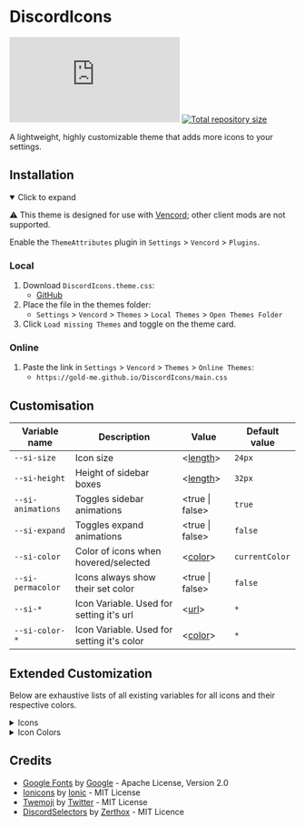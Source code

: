 
[.theme.css]:  https://github.com/gold-me/DiscordIcons/raw/master/DiscordIcons.theme.css

[css-length]:       https://developer.mozilla.org/en-US/docs/Web/CSS/length
[css-color]:       https://developer.mozilla.org/en-US/docs/Web/CSS/color
[css-url]: https://developer.mozilla.org/en-US/docs/Web/CSS/url_value

[shield-vc-dl]:     https://img.shields.io/github/downloads/gold-me/DiscordIcons/DiscordIcons.theme.css?color=orange&label=Downloads&style=flat-square
[shield-repo-size]: https://img.shields.io/github/repo-size/gold-me/DiscordIcons?label=Repository&style=flat-square%20%22Total%20size%22 "Total size"

[github]:  https://github.com/gold-me/DiscordIcons/raw/master/DiscordIcons
[Vencord]:  https://github.com/Vendicated/Vencord

[release-vc-gh]:    https://github.com/gold-me/DiscordIcons/releases/latest/download/DiscordIcons.theme.css "Get latest release"
# DiscordIcons
[![Vencord GitHub downloads][shield-vc-dl]][release-vc-gh]
[![Total repository size][shield-repo-size]][github]

A lightweight, highly customizable theme that adds more icons to your settings.

## Installation
<details open><summary>Click to expand</summary>

⚠️ This theme is designed for use with [Vencord][Vencord]; other client mods are not supported.

Enable the `ThemeAttributes` plugin in `Settings` > `Vencord` > `Plugins`.
### Local
1. Download `DiscordIcons.theme.css`:
    - [GitHub][release-vc-gh]
2. Place the file in the themes folder:
    - `Settings` > `Vencord` > `Themes` > `Local Themes` > `Open Themes Folder`
3. Click `Load missing Themes` and toggle on the theme card.
### Online
1. Paste the link in `Settings` > `Vencord` > `Themes` > `Online Themes`:
    - `https://gold-me.github.io/DiscordIcons/main.css`
</details>

## Customisation

| Variable name     | Description               | Value                | Default value |
| ----------------- | ------------------------- | ------------------------- | ------------- |
| `--si-size`     | Icon size                 | \<[length][css-length]\> | `24px`        |
| `--si-height`   | Height of sidebar boxes   | \<[length][css-length]\> | `32px`        |
| `--si-animations`   | Toggles sidebar animations | \<true \| false\> | `true`        |
| `--si-expand`   | Toggles expand animations | \<true \| false\> | `false`        |
| `--si-color`   | Color of icons when hovered/selected | \<[color][css-color]\> | `currentColor`        |
| `--si-permacolor`   | Icons always show their set color | \<true \| false\> | `false`        |
| `--si-*`   |Icon Variable. Used for setting it's url | \<[url][css-url]\> | `*`        |
| `--si-color-*`   |Icon Variable. Used for setting it's color | \<[color][css-color]\> | `*`        |

## Extended Customization
Below are exhaustive lists of all existing variables for all icons and their respective colors.

<details><summary>Icons</summary>

~~~ css
--si-my-account: url("https://raw.githubusercontent.com/gold-me/DiscordIcons/master/Icons/SVG/Manage_Accounts.svg");
--si-profile-customization: url("https://raw.githubusercontent.com/gold-me/DiscordIcons/master/Icons/SVG/Style.svg");
--si-privacy-safety: url("https://raw.githubusercontent.com/gold-me/DiscordIcons/master/Icons/SVG/Security.svg");
--si-family-center: url("https://raw.githubusercontent.com/gold-me/DiscordIcons/master/Icons/SVG/Supervisor_Account.svg");
--si-authorized-apps: url("https://raw.githubusercontent.com/gold-me/DiscordIcons/master/Icons/SVG/App_Registration.svg");
--si-sessions: url("https://raw.githubusercontent.com/gold-me/DiscordIcons/master/Icons/SVG/Devices.svg");
--si-connections: url("https://raw.githubusercontent.com/gold-me/DiscordIcons/master/Icons/SVG/Link.svg");
--si-settings-clips: url("https://raw.githubusercontent.com/gold-me/DiscordIcons/master/Icons/SVG/Theaters.svg");
--si-friend-requests: url("https://raw.githubusercontent.com/gold-me/DiscordIcons/master/Icons/SVG/Group_Add.svg");
--si-discord-nitro: url("https://raw.githubusercontent.com/gold-me/DiscordIcons/master/Icons/SVG/Discord/Nitro.svg");
--si-nitro-server-boost: url("https://raw.githubusercontent.com/gold-me/DiscordIcons/master/Icons/SVG/Discord/Server_Boost.svg");
--si-subscriptions: url("https://raw.githubusercontent.com/gold-me/DiscordIcons/master/Icons/SVG/Fact_Check.svg");
--si-library-inventory: url("https://raw.githubusercontent.com/gold-me/DiscordIcons/master/Icons/SVG/Redeem.svg");
--si-billing: url("https://raw.githubusercontent.com/gold-me/DiscordIcons/master/Icons/SVG/Receipt_Long.svg");
--si-appearance: url("https://raw.githubusercontent.com/gold-me/DiscordIcons/master/Icons/SVG/Brush.svg");
--si-accessibility: url("https://raw.githubusercontent.com/gold-me/DiscordIcons/master/Icons/SVG/Accessibility_New.svg");
--si-voice-video: url("https://raw.githubusercontent.com/gold-me/DiscordIcons/master/Icons/SVG/Perm_Camera_Mic.svg");
--si-powermode-settings: url("https://raw.githubusercontent.com/gold-me/DiscordIcons/master/Icons/SVG/Discord/Party.svg");
--si-text-images: url("https://raw.githubusercontent.com/gold-me/DiscordIcons/master/Icons/SVG/Chat.svg");
--si-notifications: url("https://raw.githubusercontent.com/gold-me/DiscordIcons/master/Icons/SVG/Notifications_Active.svg");
--si-keybinds: url("https://raw.githubusercontent.com/gold-me/DiscordIcons/master/Icons/SVG/Keyboard.svg");
--si-language: url("https://raw.githubusercontent.com/gold-me/DiscordIcons/master/Icons/SVG/Translate.svg");
--si-windows: url("https://raw.githubusercontent.com/gold-me/DiscordIcons/master/Icons/SVG/Logo-Windows.svg");
--si-linux: url("https://raw.githubusercontent.com/gold-me/DiscordIcons/master/Icons/SVG/Logo-Tux.svg");
--si-streamer-mode: url("https://raw.githubusercontent.com/gold-me/DiscordIcons/master/Icons/SVG/Videocam.svg");
--si-advanced: url("https://raw.githubusercontent.com/gold-me/DiscordIcons/master/Icons/SVG/Tune.svg");
--si-vencordsettings: url("https://raw.githubusercontent.com/jdecked/twemoji/main/assets/svg/1f431.svg");
--si-vencordplugins: url("https://raw.githubusercontent.com/gold-me/DiscordIcons/master/Icons/SVG/Extention.svg");
--si-vencordthemes: url("https://raw.githubusercontent.com/gold-me/DiscordIcons/master/Icons/SVG/Format_Paint.svg");
--si-vencordupdater: url("https://raw.githubusercontent.com/gold-me/DiscordIcons/master/Icons/SVG/System_Update_Alt.svg");
--si-vencordcloud: url("https://raw.githubusercontent.com/gold-me/DiscordIcons/master/Icons/SVG/Cloud.svg");
--si-vencordsettingssync: url("https://raw.githubusercontent.com/gold-me/DiscordIcons/master/Icons/SVG/Backup.svg");
--si-vesktop: url("https://raw.githubusercontent.com/gold-me/DiscordIcons/master/Icons/SVG/Vencord.svg");
--si-activity-privacy: url("https://raw.githubusercontent.com/gold-me/DiscordIcons/master/Icons/SVG/Privacy.svg");
--si-game-activity: url("https://raw.githubusercontent.com/gold-me/DiscordIcons/master/Icons/SVG/Gamepad.svg");
--si-overlay: url("https://raw.githubusercontent.com/gold-me/DiscordIcons/master/Icons/SVG/Overlay.svg");
--si-changelog: url("https://raw.githubusercontent.com/gold-me/DiscordIcons/master/Icons/SVG/Update.svg");
--si-merchandise: url("https://raw.githubusercontent.com/gold-me/DiscordIcons/master/Icons/SVG/Shirt.svg");
--si-hypesquad-online: url("https://raw.githubusercontent.com/gold-me/DiscordIcons/master/Icons/SVG/Discord/HypeSquad.svg");
--si-experiments: url("https://raw.githubusercontent.com/gold-me/DiscordIcons/master/Icons/SVG/Experiment.svg");
--si-developer-options: url("https://raw.githubusercontent.com/gold-me/DiscordIcons/master/Icons/SVG/Memory.svg");
--si-hotspot-options: url("https://raw.githubusercontent.com/gold-me/DiscordIcons/master/Icons/SVG/Memory.svg");
--si-dismissible-content-options: url("https://raw.githubusercontent.com/gold-me/DiscordIcons/master/Icons/SVG/Memory.svg");
--si-payment-flow-modals: url("https://raw.githubusercontent.com/gold-me/DiscordIcons/master/Icons/SVG/Memory.svg");
--si-design-system: url("https://raw.githubusercontent.com/gold-me/DiscordIcons/master/Icons/SVG/Memory.svg");
--si-text-playground: url("https://raw.githubusercontent.com/gold-me/DiscordIcons/master/Icons/SVG/Memory.svg");
--si-text-component: url("https://raw.githubusercontent.com/gold-me/DiscordIcons/master/Icons/SVG/Memory.svg");
--si-intl-testing: url("https://raw.githubusercontent.com/gold-me/DiscordIcons/master/Icons/SVG/Memory.svg");
--si-profile-effects-preview-tool: url("https://raw.githubusercontent.com/gold-me/DiscordIcons/master/Icons/SVG/Memory.svg");
--si-web-setting-tree-tool: url("https://raw.githubusercontent.com/gold-me/DiscordIcons/master/Icons/SVG/Memory.svg");
--si-logout: url("https://raw.githubusercontent.com/gold-me/DiscordIcons/master/Icons/SVG/Logout.svg");
--si-overview: url("https://raw.githubusercontent.com/gold-me/DiscordIcons/master/Icons/SVG/Info.svg");
--si-roles: url("https://raw.githubusercontent.com/gold-me/DiscordIcons/master/Icons/SVG/Badge.svg");
--si-emoji: url("https://raw.githubusercontent.com/gold-me/DiscordIcons/master/Icons/SVG/Emoji.svg");
--si-stickers: url("https://raw.githubusercontent.com/gold-me/DiscordIcons/master/Icons/SVG/Stickers.svg");
--si-soundboard: url("https://raw.githubusercontent.com/gold-me/DiscordIcons/master/Icons/SVG/Soundboard.svg");
--si-widget: url("https://raw.githubusercontent.com/gold-me/DiscordIcons/master/Icons/SVG/Widgets.svg");
--si-guild_templates: url("https://raw.githubusercontent.com/gold-me/DiscordIcons/master/Icons/SVG/Library_Books.svg");
--si-vanity_url: url("https://raw.githubusercontent.com/gold-me/DiscordIcons/master/Icons/SVG/Share.svg");
--si-integrations: url("https://raw.githubusercontent.com/gold-me/DiscordIcons/master/Icons/SVG/Mediation.svg");
--si-app_directory: url("https://raw.githubusercontent.com/gold-me/DiscordIcons/master/Icons/SVG/Apps.svg");
--si-moderation: url("https://raw.githubusercontent.com/gold-me/DiscordIcons/master/Icons/SVG/Safety_Setup.svg");
--si-safety: url("https://raw.githubusercontent.com/gold-me/DiscordIcons/master/Icons/SVG/Safety_Setup.svg");
--si-guild_automod: url("https://raw.githubusercontent.com/gold-me/DiscordIcons/master/Icons/SVG/AutoMod.svg");
--si-audit_log: url("https://raw.githubusercontent.com/gold-me/DiscordIcons/master/Icons/SVG/Audit_Log.svg");
--si-bans: url("https://raw.githubusercontent.com/gold-me/DiscordIcons/master/Icons/SVG/Gavel.svg");
--si-community: url("https://raw.githubusercontent.com/gold-me/DiscordIcons/master/Icons/SVG/Info.svg");
--si-onboarding: url("https://raw.githubusercontent.com/gold-me/DiscordIcons/master/Icons/SVG/Groups.svg");
--si-analytics: url("https://raw.githubusercontent.com/gold-me/DiscordIcons/master/Icons/SVG/Insights.svg");
--si-partner: url("https://raw.githubusercontent.com/gold-me/DiscordIcons/master/Icons/SVG/Discord/Partner.svg");
--si-discovery: url("https://raw.githubusercontent.com/gold-me/DiscordIcons/master/Icons/SVG/Explore.svg");
--si-community_welcome: url("https://raw.githubusercontent.com/gold-me/DiscordIcons/master/Icons/SVG/Explore.svg");
--si-guild_premium: url("https://raw.githubusercontent.com/gold-me/DiscordIcons/master/Icons/SVG/Discord/Server_Boost.svg");
--si-role_subscriptions: url("https://raw.githubusercontent.com/gold-me/DiscordIcons/master/Icons/SVG/Fact_Check.svg");
--si-members: url("https://raw.githubusercontent.com/gold-me/DiscordIcons/master/Icons/SVG/Group.svg");
--si-instant_invites: url("https://raw.githubusercontent.com/gold-me/DiscordIcons/master/Icons/SVG/Send.svg");
--si-delete: url("https://raw.githubusercontent.com/gold-me/DiscordIcons/master/Icons/SVG/Delete.svg");
--si-permissions: url("https://raw.githubusercontent.com/gold-me/DiscordIcons/master/Icons/SVG/Permissions.svg");
~~~
</details>

<details><summary>Icon Colors</summary>

~~~ css
--si-color-my-account: var(--si-color);
--si-color-profile-customization: var(--si-color);
--si-color-privacy-safety: var(--si-color);
--si-color-family-center: var(--si-color);
--si-color-authorized-apps: var(--si-color);
--si-color-sessions: var(--si-color);
--si-color-connections: var(--si-color);
--si-color-settings-clips: var(--si-color);
--si-color-friend-requests: var(--si-color);
--si-color-discord-nitro: var(--brand-500);
--si-color-nitro-server-boost: var(--guild-boosting-pink);
--si-color-subscriptions: var(--si-color);
--si-color-library-inventory: var(--si-color);
--si-color-billing: var(--si-color);
--si-color-appearance: var(--si-color);
--si-color-accessibility: var(--si-color);
--si-color-voice-video: var(--si-color);
--si-color-powermode-settings: var(--si-color);
--si-color-text-images: var(--si-color);
--si-color-notifications: var(--si-color);
--si-color-keybinds: var(--si-color);
--si-color-language: var(--si-color);
--si-color-windows: var(--si-color);
--si-color-linux: var(--si-color);
--si-color-streamer-mode: var(--si-color);
--si-color-advanced: var(--si-color);
--si-color-vencordsettings: var(--si-color);
--si-color-vencordplugins: var(--si-color);
--si-color-vencordthemes: var(--si-color);
--si-color-vencordupdater: var(--si-color);
--si-color-vencordcloud: var(--si-color);
--si-color-vencordsettingssync: var(--si-color);
--si-color-vesktop: var(--si-color);
--si-color-activity-privacy: var(--si-color);
--si-color-game-activity: var(--si-color);
--si-color-overlay: var(--si-color);
--si-color-changelog: var(--si-color);
--si-color-merchandise: var(--si-color);
--si-color-hypesquad-online: var(--si-color);
--si-color-experiments: var(--si-color);
--si-color-developer-options: var(--si-color);
--si-color-hotspot-options: var(--si-color);
--si-color-dismissible-content-options: var(--si-color);
--si-color-payment-flow-modals: var(--si-color);
--si-color-design-system: var(--si-color);
--si-color-text-playground: var(--si-color);
--si-color-text-component: var(--si-color);
--si-color-intl-testing: var(--si-color);
--si-color-profile-effects-preview-tool: var(--si-color);
--si-color-web-setting-tree-tool: var(--si-color);
--si-color-logout: var(--si-color);
--si-color-overview: var(--si-color);
--si-color-roles: var(--si-color);
--si-color-emoji: var(--si-color);
--si-color-stickers: var(--si-color);
--si-color-soundboard: var(--si-color);
--si-color-widget: var(--si-color);
--si-color-guild_templates: var(--si-color);
--si-color-vanity_url: var(--si-color);
--si-color-integrations: var(--si-color);
--si-color-app_directory: var(--si-color);
--si-color-moderation: var(--si-color);
--si-color-safety: var(--si-color);
--si-color-guild_automod: var(--si-color);
--si-color-audit_log: var(--si-color);
--si-color-bans: var(--si-color);
--si-color-community: var(--si-color);
--si-color-onboarding: var(--si-color);
--si-color-analytics: var(--si-color);
--si-color-partner: var(--si-color);
--si-color-discovery: var(--si-color);
--si-color-community_welcome: var(--si-color);
--si-color-guild_premium: var(--guild-boosting-pink);
--si-color-role_subscriptions: var(--si-color);
--si-color-members: var(--si-color);
--si-color-instant_invites: var(--si-color);
--si-color-delete: var(--si-color);
--si-color-permissions: var(--si-color);
~~~
</details>


## Credits
[GoogleFonts]:               https://github.com/google/fonts
[GoogleFonts-author]:        https://github.com/google

[ionicons]:         https://github.com/ionic-team/ionicons
[ionicons-author]:  https://github.com/ionic-team

[twemoji]: https://github.com/twitter/twemoji
[twemoji-author]: https://github.com/twitter

[DiscordSelectors]:    https://github.com/Zerthox/DiscordSelectors/tree/master
[DiscordSelectors-author]:    https://github.com/Zerthox

- [Google Fonts][GoogleFonts] by [Google][GoogleFonts-author] - Apache License, Version 2.0
- [Ionicons][ionicons] by [Ionic][ionicons-author] - MIT License
- [Twemoji][twemoji] by [Twitter][twemoji-author] - MIT License
- [DiscordSelectors][DiscordSelectors] by [Zerthox][DiscordSelectors-author] - MIT Licence
